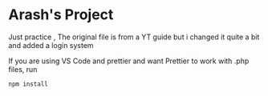 # Arash's Project

Just  practice , The original file is from a YT guide but i changed it quite a bit and added a login system

If you are using VS Code and prettier and want Prettier to work with .php files, run

```
npm install
```
